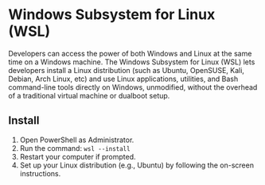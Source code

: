 # Windows Subsystem for Linux (WSL)
Developers can access the power of both Windows and Linux at the same time on a Windows machine. The Windows Subsystem for Linux (WSL) lets developers install a Linux distribution (such as Ubuntu, OpenSUSE, Kali, Debian, Arch Linux, etc) and use Linux applications, utilities, and Bash command-line tools directly on Windows, unmodified, without the overhead of a traditional virtual machine or dualboot setup.

## Install 

1. Open PowerShell as Administrator.
2. Run the command: `wsl --install`
3. Restart your computer if prompted.
4. Set up your Linux distribution (e.g., Ubuntu) by following the on-screen instructions.